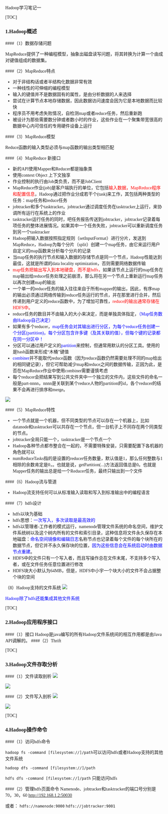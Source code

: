 <font face="微软雅黑">
Hadoop学习笔记一

[TOC]
### 1.Hadoop概述
####（1）数据存储问题

MapReduce提供了一种编程模型，抽象出磁盘读写问题，将其转换为计算一个由成对键值组成的数据集。

####（2）MapReduce特点

* 对于非结构话或者半结构化数据非常有效
* 一种线性的可伸缩的编程模型
* 输入的键值并不是数据固有的属性，是由分析数据的人来选择
* 尝试在计算节点本地存储数据，因此数据访问速度会因为它是本地数据而比较快
* 程序员不用考虑失败情况，自检测map或者reduce任务，然后重新跑
* 被设计为那些需要数分钟或者数小时的作业，这些作业在一个聚集带宽很高的数据中心内可信任的专用硬件设备上运行

####（3）MapReduce模型

Reduce函数的输入类型必须与map函数的输出类型相匹配

####（4）MapReduce 新接口

* 新的API使用Mapper和Reducer都是抽象类
* 使用context Object 上下文独享
* 作业控制的执行由Job类负责，而不是JobClient
* MapReduce作业(job)是客户端执行的单位，它包括<font color = 'red'>输入数据，MapReduce程序和配置信息</font>，Hadoop通过把作业分成若干个(task)来工作，其包括两种类型的任务：map任务和reduce任务
* jobtracker和多个tasktracker。jobtracker通过调度任务在tasktracker上运行，来协调所有运行在系统上的作业
* tasktracker运行任务的同时，吧任务报告传送到jobtracker，jobtracker记录着每项任务的整体进展情况。如果其中一个任务失败，jobtracker可以重新调度任务到另一个tasktracker
* Hadoop把输入数据按照指定规则（setInputFormat）进行分片，发送到MapReduce，Hadoop为每个分片（split）创建一个map任务，由它来运行用户自定义的map函数来分析每个分片的记录
* 当map任务的执行节点和输入数据的存储节点是同一个节点，Hadoop性能达到最佳，这就是所谓的data locality optimization，否则需要网络数据传输
* <font color = 'red'>map任务把输出写入到本地硬盘，而不是hdfs，</font>如果该节点上运行的map任务在map输出给reduce任务处理之前崩溃，那么将在另一个节点上重新运行map任务以再次创建map的输出
* 一个单一的reduce任务的输入往往来自于所有mapper的输出，因此，有序map的输出必须通过网络传输到reduce任务运行的节点，并在那里进行合并，然后传递到用户定义的reduce函数中，为了增加可靠性，<font color = 'red'>reduce的输出通常存储在HDFS中。</font>
* reduce任务的数目并不由输入的大小来决定，而是单独具体指定，<font color = 'blue'>（Map任务数由Hadoop自己决定）</font>
* 如果有多个reducer，<font color = 'blue'>map任务会对其输出进行分区，为每个reduce任务创建一个分区(partition)，每个分区包含许多键（及其关联的值），但每个键的记录都在同一分区中！</font>
* 分区可以通过用户定义的<font color = 'blue'>partition</font>来控制，但通常用默认的分区工具。使用的是hash函数来形成“木桶”键值
* <font color = 'blue'>combiner</font>并不能取代reduce函数（因为reduce函数仍然需要处理不同的map给出的相同键记录），但它可帮助减少map和reduce之间的数据传输，正因为此，是否在MapReduce作业中使用combiner需要谨慎考虑
* 每个reducer会把结果写到公共文件夹中一个独立的文件内，这些文件的命名一般是part-nnnn，nnnn是关联到某个reduce人物的partition的id，各个reducer的结果不会再进行排序和merge。

![](http://i.imgur.com/8blEdCi.png)

####（5）MapReduce特性

* 一个节点就是一个机器，但不同类型的节点可以存在一个机器上，比如datanode和tasktracker可以共存在一个节点，但一台机子上不同存在两个同类型的节点。
* jobtracker全局只能一个，tasktracker是一个节点一个
* Hadoop各种节点都市整合在一起的，不需要特殊安装，只需要配置下各机器的角色就可以
* numReduceTasks指的是设置的reducer任务数量，默认值是1，那么任何整数与1相除的余数肯定是0，。也就是说，getPartition(...)方法返回值总是0。也就是Mapper任务的输出总是给一个Reducer任务，最终只输出到一个文件

####（6）Hadoop流与管道

* Hadoop流支持任何可以从标准输入读取和写入到标准输出中的编程语言

####（7）hdfs设计
* hdfs以块为基础
* hdfs思想：<font color = 'blue'>一次写入，多次读取是最高效的</font>
* hdfs以管理者-工作者的模式运行，namenode管理文件系统的命名空间，维护文件系统树以及这个树内所有的文件和索引目录，这种信息将文件永久保存在本地磁盘：<font color = 'blue'>命名空间镜像和编辑日志</font>名称节点也记录着每个文件的每个块所在的数据节点，但它并不永久保存块的位置，<font color = 'blue'>因为这些信息会在系统启动时由数据节点重建</font>。
* HDFS中的文件只有一个写入者，而且写操作总在文件末尾，不支持多个写入者，或在文件任务任意位置进行修改
* HDFS块大小默认为64MB，但是，HDFS中小宇一个块大小的文件不会占据整个块的空间

（8）Hadoop支持的文件系统
![](http://i.imgur.com/0fY9JiZ.png)

<font color = 'blue'>Hadoop除了hdfs还能集成其他文件系统</font>

[TOC]
### 2.Hadoop应用程序接口
####（1）接口
Hadoop是java编写的所有Hadoop文件系统间的相互作用都是由Java API调解的。
####（2）Thrift

[TOC]
### 3.Hadoop文件存取分析
####（1）文件读取剖析
![](http://i.imgur.com/ZeW29Gy.png)

![](http://i.imgur.com/OJxMuno.png)

####（2）文件写入剖析
![](http://i.imgur.com/IqlleRv.png)

![](http://i.imgur.com/HYlAhiI.png)

[TOC]
### 4.Hadoop操作命令
####（1）访问hdfs命令

`hadoop fs -command [filesystem://]/path`可以访问hdfs或者Hadoop支持的其他文件系统

`hadoop dfs -command [filesystem://]/path`

`hdfs dfs -command [filesystem://]/path` 只能访问hdfs

####（2）管理hdfs页面命令
Namenode、jobtracker和tasktracker的端口号分别是 70，30，60
http://192.168.1.2:50030

或者：
`hdfs://namenode:9000`
`hdfs://jobtracker:9001`


